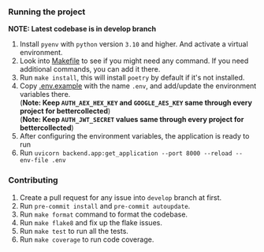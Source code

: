 ### Running the project

**NOTE: Latest codebase is in develop branch**

1. Install `pyenv` with `python` version `3.10` and higher. And activate a virtual environment.
2. Look into [Makefile](Makefile) to see if you might need any command. If you need additional commands, you can add it there.
3. Run `make install`, this will install `poetry` by default if it's not installed.
4. Copy [.env.example](.env.example) with the name `.env`, and add/update the environment variables there. <br/>
   (**Note: Keep `AUTH_AEX_HEX_KEY` and `GOOGLE_AES_KEY` same through every project for bettercollected**)<br/>
(**Note: Keep `AUTH_JWT_SECRET` values same through every project for bettercollected**)
5. After configuring the environment variables, the application is ready to run
6. Run `uvicorn backend.app:get_application --port 8000 --reload --env-file .env`

### Contributing

1. Create a pull request for any issue into `develop` branch at first.
2. Run `pre-commit install` and `pre-commit autoupdate`.
3. Run `make format` command to format the codebase.
4. Run `make flake8` and fix up the flake issues.
5. Run `make test` to run all the tests.
6. Run `make coverage` to run code coverage.
